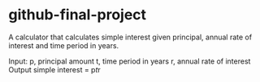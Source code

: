 # github-final-project 
A calculator that calculates simple interest given principal, annual rate of interest and time period in years.

Input: 
   p, principal amount 
   t, time period in years 
   r, annual rate of interest 
Output 
   simple interest = p*t*r


